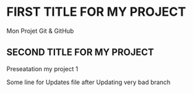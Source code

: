 # FIRST TITLE FOR MY PROJECT
Mon Projet Git & GitHub

## SECOND TITLE FOR MY PROJECT
Preseatation my project 1

Some line for Updates file after Updating very bad branch